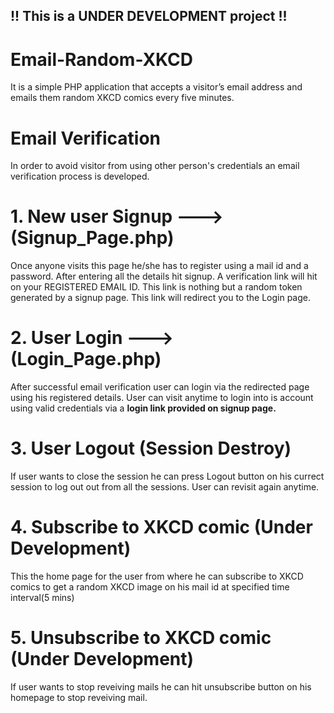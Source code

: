 ## !! This is a UNDER DEVELOPMENT project !!
# Email-Random-XKCD 
It is a simple PHP application that accepts a visitor’s email address and emails them random XKCD comics every five minutes.
# Email Verification
In order to avoid visitor from using other person's credentials an email verification process is developed.
# 1. New user Signup ---> (Signup_Page.php)
Once anyone visits this page he/she has to register using a mail id and a password. After entering all the details hit signup. A verification link will hit on your REGISTERED EMAIL ID. This link is nothing but a random token generated by a signup page. This link will redirect you to the Login page.
# 2. User Login ---> (Login_Page.php)
After successful email verification user can login via the redirected page using his registered details. User can visit anytime to login into is account using valid credentials via a **login link provided on signup page.**
# 3. User Logout (Session Destroy)
If user wants to close the session he can press Logout button on his currect session to log out out from all the sessions. User can revisit again anytime.
# 4. Subscribe to XKCD comic (Under Development)
This the home page for the user from where he can subscribe to XKCD comics to get a random XKCD image on his mail id at specified time interval(5 mins)
# 5. Unsubscribe to XKCD comic (Under Development)
If user wants to stop reveiving mails he can hit unsubscribe button on his homepage to stop reveiving mail.
